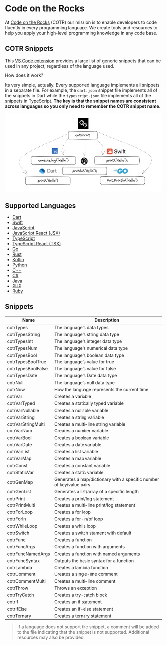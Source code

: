 # Code on the Rocks 
At [Code on the Rocks](https://codeontherocks.dev/) (COTR) our mission is to enable developers to code fluently in every programming language. We create tools and resources to help you apply your high-level programming knowledge in any code base.

## COTR Snippets
This [VS Code extension](https://marketplace.visualstudio.com/items?itemName=CodeontheRocks.cotr-snippets) provides a large list of generic snippets that can be used in any project, regardless of the language used. 

How does it work? 

Its very simple, actually. Every supported language implements all snippets in a separate file. For example, the `dart.json` snippet file implements all of the snippets in Dart while the `typescript.json` file implements all of the snippets in TypeScript. **The key is that the snippet names are consistent across languages so you only need to remember the COTR snippet name**.

![COTR Snippets](./cotr_snippts.png)

## Supported Languages
- [Dart](https://dart.dev/)
- [Swift](https://www.swift.org/)
- [JavaScript](https://www.javascript.com/)
- [JavaScript React (JSX)](https://react.dev/)
- [TypeScript](https://www.typescriptlang.org/)
- [TypeScript React (TSX)](https://react.dev/learn/typescript)
- [Go](https://go.dev/)
- [Rust](https://www.rust-lang.org/)
- [Kotlin](https://kotlinlang.org/)
- [Python](https://www.python.org/)
- [C++](https://cplusplus.com/)
- [C#](https://dotnet.microsoft.com/en-us/languages/csharp)
- [Java](https://docs.oracle.com/javase/8/docs/technotes/guides/language/index.html)
- [PHP](https://www.php.net/)
- [Ruby](https://www.ruby-lang.org/en/)

## Snippets

| Name | Description |
| --- | --- |
| cotrTypes | The language's data types |
| cotrTypesString | The language's string data type |
| cotrTypesInt | The language's integer data type |
| cotrTypesNum | The language's numerical data type |
| cotrTypesBool | The language's boolean data type |
| cotrTypesBoolTrue | The language's value for true |
| cotrTypesBoolFalse | The language's value for false |
| cotrTypesDate | The language's Date data type |
| cotrNull | The language's null data type |
| cotrNow | How the language represents the current time |
| cotrVar | Creates a variable |
| cotrVarTyped | Creates a statically typed variable |
| cotrVarNullable | Creates a nullable variable |
| cotrVarString | Creates a string variable |
| cotrVarStringMulti | Creates a multi-line string variable |
| cotrVarNum | Creates a number variable |
| cotrVarBool | Creates a boolean variable |
| cotrVarDate | Creates a date variable |
| cotrVarList| Creates a list variable |
| cotrVarMap | Creates a map variable |
| cotrConst | Creates a constant variable |
| cotrStaticVar | Creates a static variable |
| cotrGenMap | Generates a map/dictionary with a specific number of key/value pairs |
| cotrGenList | Generates a list/array of a specific length |
| cotrPrint | Creates a print/log statement |
| cotrPrintMulti | Creates a multi-line print/log statement |
| cotrForLoop | Creates a for loop |
| cotrForIn | Creates a for-in/of loop |
| cotrWhileLoop | Creates a while loop |
| cotrSwitch | Creates a switch stament with default |
| cotrFunc | Creates a function |
| cotrFuncArgs | Creates a function with arguments |
| cotrFuncNamedArgs | Creates a function with named arguments |
| cotrFuncSyntax | Outputs the basic syntax for a function |
| cotrLambda | Creates a lambda function |
| cotrComment | Creates a single-line comment |
| cotrCommentMulti | Creates a multi-line comment |
| cotrThrow | Throws an exception |
| cotrTryCatch | Creates a try-catch block |
| cotrIf | Creates an if statement |
| cotrIfElse | Creates an if-else statement |
| cotrTernary | Creates a ternary statement |

> If a language does not support the snippet, a comment will be added to the file indicating that the snippet is not supported. Additional resources may also be provided.